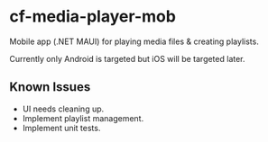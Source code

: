 # cf-media-player-mob

Mobile app (.NET MAUI) for playing media files & creating playlists.

Currently only Android is targeted but iOS will be targeted later.

Known Issues
------------
- UI needs cleaning up.
- Implement playlist management.
- Implement unit tests.